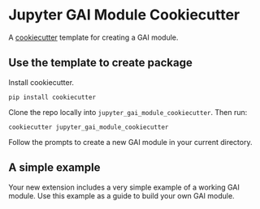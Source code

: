 # Jupyter GAI Module Cookiecutter

A [cookiecutter](https://github.com/audreyr/cookiecutter) template for creating
a GAI module.

## Use the template to create package

Install cookiecutter.

```
pip install cookiecutter
```

Clone the repo locally into `jupyter_gai_module_cookiecutter`. Then run:

```
cookiecutter jupyter_gai_module_cookiecutter
```

Follow the prompts to create a new GAI module in your current directory.

## A simple example

Your new extension includes a very simple example of a working GAI module. Use
this example as a guide to build your own GAI module.
